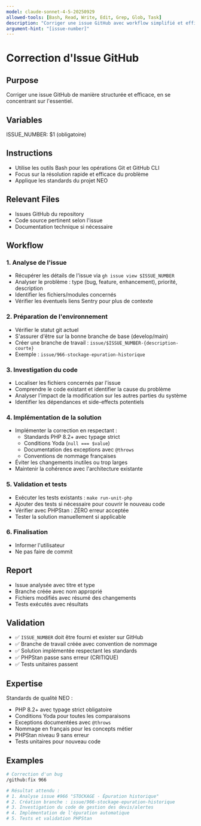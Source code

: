 ```yaml
---
model: claude-sonnet-4-5-20250929
allowed-tools: [Bash, Read, Write, Edit, Grep, Glob, Task]
description: "Corriger une issue GitHub avec workflow simplifié et efficace"
argument-hint: "[issue-number]"
---
```


# Correction d'Issue GitHub

## Purpose
Corriger une issue GitHub de manière structurée et efficace, en se concentrant sur l'essentiel.

## Variables
ISSUE_NUMBER: $1 (obligatoire)

## Instructions
- Utilise les outils Bash pour les opérations Git et GitHub CLI
- Focus sur la résolution rapide et efficace du problème
- Applique les standards du projet NEO

## Relevant Files
- Issues GitHub du repository
- Code source pertinent selon l'issue
- Documentation technique si nécessaire

## Workflow

### 1. Analyse de l'issue
- Récupérer les détails de l'issue via `gh issue view $ISSUE_NUMBER`
- Analyser le problème : type (bug, feature, enhancement), priorité, description
- Identifier les fichiers/modules concernés
- Vérifier les éventuels liens Sentry pour plus de contexte

### 2. Préparation de l'environnement
- Vérifier le statut git actuel
- S'assurer d'être sur la bonne branche de base (develop/main)
- Créer une branche de travail : `issue/$ISSUE_NUMBER-{description-courte}`
- Exemple : `issue/966-stockage-epuration-historique`

### 3. Investigation du code
- Localiser les fichiers concernés par l'issue
- Comprendre le code existant et identifier la cause du problème
- Analyser l'impact de la modification sur les autres parties du système
- Identifier les dépendances et side-effects potentiels

### 4. Implémentation de la solution
- Implémenter la correction en respectant :
  - Standards PHP 8.2+ avec typage strict
  - Conditions Yoda (`null === $value`)
  - Documentation des exceptions avec `@throws`
  - Conventions de nommage françaises
- Éviter les changements inutiles ou trop larges
- Maintenir la cohérence avec l'architecture existante

### 5. Validation et tests
- Exécuter les tests existants : `make run-unit-php`
- Ajouter des tests si nécessaire pour couvrir le nouveau code
- Vérifier avec PHPStan : ZÉRO erreur acceptée
- Tester la solution manuellement si applicable

### 6. Finalisation
- Informer l'utilisateur
- Ne pas faire de commit

## Report
- Issue analysée avec titre et type
- Branche créée avec nom approprié
- Fichiers modifiés avec résumé des changements
- Tests exécutés avec résultats

## Validation
- ✅ `ISSUE_NUMBER` doit être fourni et exister sur GitHub
- ✅ Branche de travail créée avec convention de nommage
- ✅ Solution implémentée respectant les standards
- ✅ PHPStan passe sans erreur (CRITIQUE)
- ✅ Tests unitaires passent

## Expertise
Standards de qualité NEO :
- PHP 8.2+ avec typage strict obligatoire
- Conditions Yoda pour toutes les comparaisons
- Exceptions documentées avec `@throws`
- Nommage en français pour les concepts métier
- PHPStan niveau 9 sans erreur
- Tests unitaires pour nouveau code

## Examples
```bash
# Correction d'un bug
/github:fix 966

# Résultat attendu :
# 1. Analyse issue #966 "STOCKAGE - Épuration historique"
# 2. Création branche : issue/966-stockage-epuration-historique
# 3. Investigation du code de gestion des devis/alertes
# 4. Implémentation de l'épuration automatique
# 5. Tests et validation PHPStan
```
